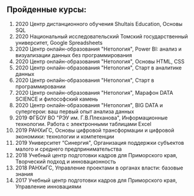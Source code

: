 ## Пройденные курсы:
1. 2020  Центр дистанционного обучения Shultais Education, Основы SQL
2. 2020  Национальный исследовательский Томский государственный университет, Google Spreadsheets
3. 2020  Центр онлайн-образования "Нетология", Power BI: анализ и визуализации данных без программирования
4. 2020  Центр онлайн-образования "Нетология", Основы HTML, CSS
5. 2020  Центр онлайн-образования "Нетология", Старт в аналитике данных
6. 2020  Центр онлайн-образования "Нетология", Старт в программировании
7. 2020  Центр онлайн-образования "Нетология", Марафон DATA SCIENCE и философский камень
8. 2020  Центр онлайн-образования "Нетология", BIG DATA и супергерои: ваш первый опыт анализа данных
9. 2019  ФГБОУ ВО "РЭУ им. Г.В.Плеханова", Информационные технологии. Работа с электронными таблицами Excel
10. 2019  РАНХиГС, Основы цифровой трансформации и цифровой экономики: технологии и компетенции
11. 2019  Университет “Синергия", Организация поддержки субъектов малого и среднего предпринимательства
12. 2018  Учебный центр подготовки кадров для Приморского края, Творческий подход и инновационность
13. 2018  РАНХиГС, Управление проектами в органах власти: базовые знания
14. 2017  Учебный центр подготовки кадров для Приморского края, Управление инновациями
